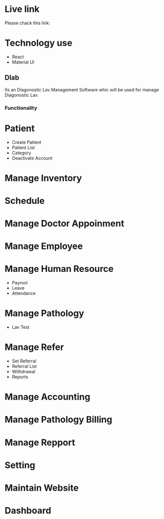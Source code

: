 # Live link

Please chack this link:

# Technology use

- React
- Material UI

## Dlab

Its an Diagonostic Lav Management Software whic will be used for manage Diagonostic Lav.

### Functionality

# Patient

- Create Patient
- Patient List
- Category
- Deactivate Account

# Manage Inventory

# Schedule

# Manage Doctor Appoinment

# Manage Employee

# Manage Human Resource

- Payrool
- Leave
- Attendance

# Manage Pathology

- Lav Test

# Manage Refer

- Set Referral
- Referral List
- Withdrawal
- Reports

# Manage Accounting

# Manage Pathology Billing

# Manage Repport

# Setting

# Maintain Website

# Dashboard
